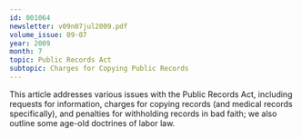 ```yaml
---
id: 001064
newsletter: v09n07jul2009.pdf
volume_issue: 09-07
year: 2009
month: 7
topic: Public Records Act
subtopic: Charges for Copying Public Records
---
```


This article addresses various issues with the Public Records Act, including requests for information, charges for copying records (and medical records specifically), and penalties for withholding records in bad faith; we also outline some age-old doctrines of labor law.